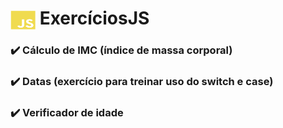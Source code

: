 # <img align="center" alt="Hashimoto-JS" height="30" width="40" src="https://raw.githubusercontent.com/devicons/devicon/master/icons/javascript/javascript-plain.svg"> ExercíciosJS
### ✔️ Cálculo de IMC (índice de massa corporal)
### ✔️ Datas (exercício para treinar uso do switch e case)
### ✔️ Verificador de idade
